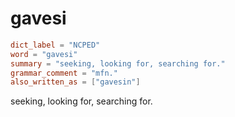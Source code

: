 # gavesi

``` toml
dict_label = "NCPED"
word = "gavesi"
summary = "seeking, looking for, searching for."
grammar_comment = "mfn."
also_written_as = ["gavesin"]
```

seeking, looking for, searching for.

